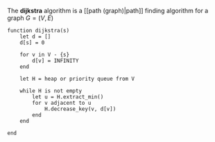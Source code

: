 
The **dijkstra** algorithm is a [[path (graph)|path]] finding algorithm for a graph $G = (V, E)$

```
function dijkstra(s)
	let d = []
	d[s] = 0
	
	for v in V - {s}
		d[v] = INFINITY
	end
	
	let H = heap or priority queue from V
	
	while H is not empty
		let u = H.extract_min()
		for v adjacent to u
			H.decrease_key(v, d[v])
		end
	end
	
end
```
